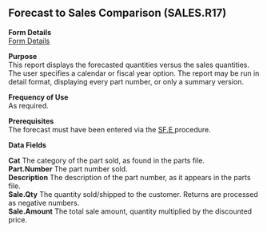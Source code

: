 ##  Forecast to Sales Comparison (SALES.R17)

<PageHeader />

**Form Details**  
[ Form Details ](SALES-R17-1/README.md)   

**Purpose**  
This report displays the forecasted quantities versus the sales quantities.
The user specifies a calendar or fiscal year option. The report may be run in
detail format, displaying every part number, or only a summary version.

**Frequency of Use**  
As required.

**Prerequisites**  
The forecast must have been entered via the [ SF.E ](../../../../rover/MFG-OVERVIEW/MFG-ENTRY/SF-E) procedure. 

**Data Fields**

**Cat** The category of the part sold, as found in the parts file.  
**Part.Number** The part number sold.  
**Description** The description of the part number, as it appears in the parts
file.  
**Sale.Qty** The quantity sold/shipped to the customer. Returns are processed
as negative numbers.  
**Sale.Amount** The total sale amount, quantity multiplied by the discounted
price.  
  
<badge text= "Version 8.10.57" vertical="middle" />

<PageFooter />